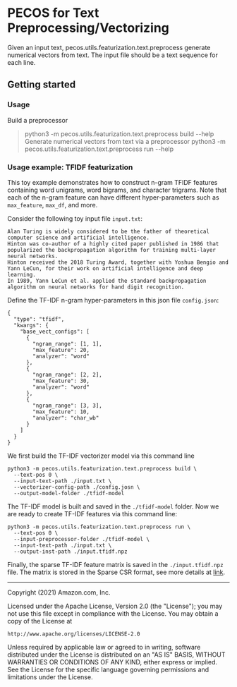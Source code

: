 # PECOS for Text Preprocessing/Vectorizing

Given an input text, pecos.utils.featurization.text.preprocess generate numerical vectors from text.
The input file should be a text sequence for each line.

## Getting started
### Usage
Build a preprocessor
  > python3 -m pecos.utils.featurization.text.preprocess build --help
Generate numerical vectors from text via a preprocessor
  > python3 -m pecos.utils.featurization.text.preprocess run --help

### Usage example: TFIDF featurization
This toy example demonstrates how to construct n-gram TFIDF features containing word unigrams, word bigrams, and character trigrams.
Note that each of the n-gram feature can have different hyper-parameters such as `max_feature`, `max_df`, and more.

Consider the following toy input file `input.txt`:
```
Alan Turing is widely considered to be the father of theoretical computer science and artificial intelligence.
Hinton was co-author of a highly cited paper published in 1986 that popularized the backpropagation algorithm for training multi-layer neural networks.
Hinton received the 2018 Turing Award, together with Yoshua Bengio and Yann LeCun, for their work on artificial intelligence and deep learning.
In 1989, Yann LeCun et al. applied the standard backpropagation algorithm on neural networks for hand digit recognition.
```

Define the TF-IDF n-gram hyper-parameters in this json file `config.json`:
```
{
  "type": "tfidf",
  "kwargs": {
    "base_vect_configs": [
      {
        "ngram_range": [1, 1],
        "max_feature": 20,
        "analyzer": "word"
      },
      {
        "ngram_range": [2, 2],
        "max_feature": 30,
        "analyzer": "word"
      },
      {
        "ngram_range": [3, 3],
        "max_feature": 10,
        "analyzer": "char_wb"
      }
    ]
  }
}
```

We first build the TF-IDF vectorizer model via this command line
```
python3 -m pecos.utils.featurization.text.preprocess build \
  --text-pos 0 \
  --input-text-path ./input.txt \
  --vectorizer-config-path ./config.josn \
  --output-model-folder ./tfidf-model
```
The TF-IDF model is built and saved in the `./tfidf-model` folder.
Now we are ready to create TF-IDF features via this command line:
```
python3 -m pecos.utils.featurization.text.preprocess run \
  --text-pos 0 \
  --input-preprocessor-folder ./tfidf-model \
  --input-text-path ./input.txt \
  --output-inst-path ./input.tfidf.npz
```
Finally, the sparse TF-IDF feature matrix is saved in the `./input.tfidf.npz` file.
The matrix is stored in the Sparse CSR format, see more details at [link](https://docs.scipy.org/doc/scipy/reference/generated/scipy.sparse.csr_matrix.html).

***

Copyright (2021) Amazon.com, Inc.

Licensed under the Apache License, Version 2.0 (the "License");
you may not use this file except in compliance with the License.
You may obtain a copy of the License at

    http://www.apache.org/licenses/LICENSE-2.0

Unless required by applicable law or agreed to in writing, software
distributed under the License is distributed on an "AS IS" BASIS,
WITHOUT WARRANTIES OR CONDITIONS OF ANY KIND, either express or implied.
See the License for the specific language governing permissions and
limitations under the License.

